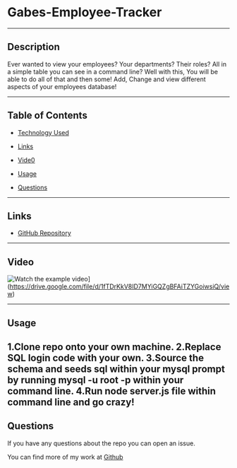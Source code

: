 # Gabes-Employee-Tracker

---

## Description
Ever wanted to view your employees? Your departments? Their roles? All in a simple table you can see in a command line? Well with this, You will be able to do all of that and then some! Add, Change and view different aspects of your employees database! 

---

## Table of Contents

- [Technology Used](#technology-used)

- [Links](#links)

- [Vide0](#Video)

- [Usage](#usage)

- [Questions](#questions)

---

## Links

- [GitHub Repository](https://github.com/ihateudvrk/Gabes-Employee-Tracker)

---

## Video
![Watch the example video](https://i.stack.imgur.com/Vp2cE.png)](https://drive.google.com/file/d/1fTDrKkV8ID7MYiGQZgBFAiTZYGoiwsiQ/view) 

---

## Usage

1.Clone repo onto your own machine. 
2.Replace SQL login code with your own. 
3.Source the schema and seeds sql within your mysql prompt by running mysql -u root -p within your command line.
4.Run node server.js file within command line and go crazy!
---

## Questions

If you have any questions about the repo you can open an issue.

You can find more of my work at [Github](https://www.github.com/ihateudvrk)
